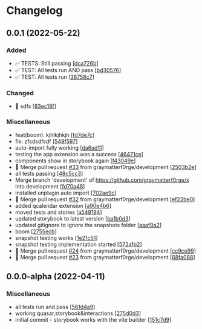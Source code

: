 # Changelog

<a name="0.0.1"></a>
## 0.0.1 (2022-05-22)

### Added

- ✅ TESTS: Still passing [[dca726b](https://github.com/graymatterf0rge/x/commit/dca726bcf84efedbbe57565e02a5588dc4266d10)]
- ✅ TEST: All tests run AND pass [[bd30576](https://github.com/graymatterf0rge/x/commit/bd30576416cc5b9552e5995e36e64bafea70c6b1)]
- ✅ TEST: All tests run [[38758c7](https://github.com/graymatterf0rge/x/commit/38758c79d9b7a1d8f28ca4ae90890dd7e23cfb54)]

### Changed

- 🎨 sdfs [[83ec18f](https://github.com/graymatterf0rge/x/commit/83ec18fb56646c5ad0ee498246ef040e3e6b857c)]

### Miscellaneous

-  feat(boom): kjhlkjhkjh [[fd7de7c](https://github.com/graymatterf0rge/x/commit/fd7de7c947e02da54f14aac6e17f8268500ebb25)]
-  fix: zfsdsdfsdf [[548f597](https://github.com/graymatterf0rge/x/commit/548f597f7f4eb69c328fbb6983fad06b892b3303)]
-  auto-import fully working [[da6ad11](https://github.com/graymatterf0rge/x/commit/da6ad1141c91d95705159787fab15362af31cfb8)]
-  testing the app extension was a success [[46471ce](https://github.com/graymatterf0rge/x/commit/46471ced4ac6efe0755426fa9641635ffdbe7a17)]
-  components show in storybook again [[f43049e](https://github.com/graymatterf0rge/x/commit/f43049e746eacd590f729d0a2986ef82e9093990)]
- 🔀 Merge pull request [#33](https://github.com/graymatterf0rge/x/issues/33) from graymatterf0rge/development [[2503b2e](https://github.com/graymatterf0rge/x/commit/2503b2e981c08e223c5e202fdceda4c61f88ce26)]
-  all tests passing [[48c5cc3](https://github.com/graymatterf0rge/x/commit/48c5cc3c24a98d18308a950ebe09887a46f8fbbf)]
-  Merge branch &#x27;development&#x27; of https://github.com/graymatterf0rge/x into development [[fd70a48](https://github.com/graymatterf0rge/x/commit/fd70a48fb27be9b171d911af4cf5cc5fa341f2fb)]
-  installed unplugin auto import [[702ae9c](https://github.com/graymatterf0rge/x/commit/702ae9c4d9fd7006c0db9df0b7e66b6aebccb48c)]
- 🔀 Merge pull request [#32](https://github.com/graymatterf0rge/x/issues/32) from graymatterf0rge/development [[ef22be0](https://github.com/graymatterf0rge/x/commit/ef22be05b040541599845c492451401315acf62a)]
-  added  qcalendar extension [[a90e4b6](https://github.com/graymatterf0rge/x/commit/a90e4b6b42bae3c32c434aa19576b8e9cf17571d)]
-  moved tests and stories [[a549194](https://github.com/graymatterf0rge/x/commit/a5491946c7e0295049fc19b33fb4098d434c336e)]
-  updated storybook to latest version [[ba1b0d3](https://github.com/graymatterf0rge/x/commit/ba1b0d302226763eb1f9b60705e327b5aa81f985)]
-  updated gitignore to ignore the snapshots folder [[aaaf9a2](https://github.com/graymatterf0rge/x/commit/aaaf9a2129bacefbb6c01e1540de9941b5027cc4)]
-  boom [[2755ecb](https://github.com/graymatterf0rge/x/commit/2755ecbdebc2a570bd84cc367a902acef884e2a0)]
-  snapshot testing works [[1e21c51](https://github.com/graymatterf0rge/x/commit/1e21c51306242e4cc7eaccd2d1638d90ca879958)]
-  snapshot testing implementation started [[572a1b2](https://github.com/graymatterf0rge/x/commit/572a1b284dbf7dd1a0fcc39761e983de7bed1311)]
- 🔀 Merge pull request [#24](https://github.com/graymatterf0rge/x/issues/24) from graymatterf0rge/development [[cc9ce99](https://github.com/graymatterf0rge/x/commit/cc9ce99d184d149cfedca999077249d94195be62)]
- 🔀 Merge pull request [#23](https://github.com/graymatterf0rge/x/issues/23) from graymatterf0rge/development [[68fa088](https://github.com/graymatterf0rge/x/commit/68fa0882aad445baded7e8a2830566986e05fcba)]


<a name="0.0.0-alpha"></a>
## 0.0.0-alpha (2022-04-11)

### Miscellaneous

-  all tests run and pass [[561d4a9](https://github.com/graymatterf0rge/x/commit/561d4a91c819e391276ba0ae5808968f7db6183e)]
-  working:quasar,storybook&amp;interactions [[275d0d3](https://github.com/graymatterf0rge/x/commit/275d0d35e6cfac7d7fa17801ef56cac8eb52fd26)]
-  initial commit - storybook works with the vite builder [[151c7d9](https://github.com/graymatterf0rge/x/commit/151c7d9caac7f4da6319958e834476e8908b4a69)]



